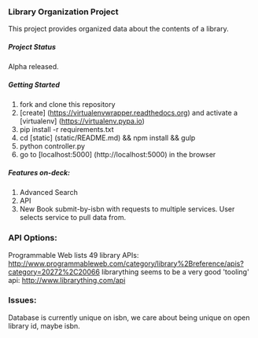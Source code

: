 ### Library Organization Project

This project provides organized data about the contents of a library.


##### Project Status

Alpha released.


##### Getting Started
1. fork and clone this repository
2. [create] (https://virtualenvwrapper.readthedocs.org) and activate a [virtualenv] (https://virtualenv.pypa.io)
3. pip install -r requirements.txt
4. cd [static] (static/README.md) && npm install && gulp
5. python controller.py
6. go to [localhost:5000] (http://localhost:5000) in the browser


##### Features on-deck:

1. Advanced Search
2. API
3. New Book submit-by-isbn with requests to multiple services. User selects service to pull data from.


### API Options:

Programmable Web lists 49 library APIs:
http://www.programmableweb.com/category/library%2Breference/apis?category=20272%2C20066
librarything seems to be a very good 'tooling' api: http://www.librarything.com/api

### Issues:

Database is currently unique on isbn, we care about being unique on open library id, maybe isbn.
